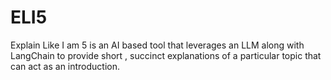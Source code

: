 # ELI5
Explain Like I am 5 is an AI based tool that leverages an LLM along with LangChain to provide short , succinct explanations of a particular topic that can act as an introduction. 
